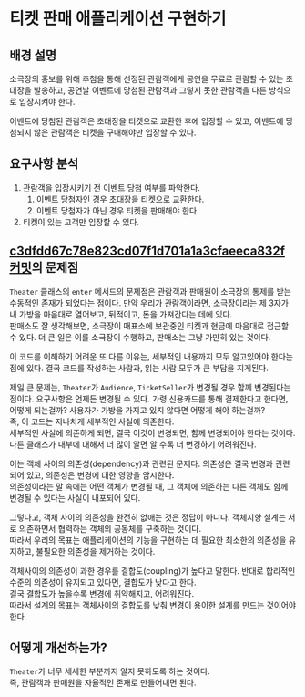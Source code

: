 # 티켓 판매 애플리케이션 구현하기

## 배경 설명

소극장의 홍보를 위해 추첨을 통해 선정된 관람객에게 공연을 무료로 관람할 수 있는 초대장을 발송하고, 공연날 이벤트에 당첨된 관람객과 그렇지 못한 관람객을 다른 방식으로 입장시켜야 한다.

이벤트에 당첨된 관람객은 초대장을 티켓으로 교환한 후에 입장할 수 있고, 이벤트에 당첨되지 않은 관람객은 티켓을 구매해야만 입장할 수 있다.

## 요구사항 분석

1. 관람객을 입장시키기 전 이벤트 당첨 여부를 파악한다.
   1. 이벤트 당첨자인 경우 초대장을 티켓으로 교환한다.
   2. 이벤트 당첨자가 아닌 경우 티켓을 판매해야 한다.
2. 티켓이 있는 고객만 입장할 수 있다.

## [c3dfdd67c78e823cd07f1d701a1a3cfaeeca832f 커밋](https://github.com/ksundong/oop-lab/commit/c3dfdd67c78e823cd07f1d701a1a3cfaeeca832f)의 문제점

`Theater` 클래스의 `enter` 메서드의 문제점은 관람객과 판매원이 소극장의 통제를 받는 수동적인 존재가 되었다는 점이다. 만약 우리가 관람객이라면, 소극장이라는 제 3자가 내 가방을 마음대로 열어보고,
뒤적이고, 돈을 가져간다는 데에 있다.  
판매소도 잘 생각해보면, 소극장이 매표소에 보관중인 티켓과 현금에 마음대로 접근할 수 있다. 더 큰 일은 이를 소극장이 수행하고, 판매소는 그냥 가만히 있는 것이다.

이 코드를 이해하기 어려운 또 다른 이유는, 세부적인 내용까지 모두 알고있어야 한다는 점에 있다. 결국 코드를 작성하는 사람과, 읽는 사람 모두가 큰 부담을 지게된다.

제일 큰 문제는, `Theater`가 `Audience`, `TicketSeller`가 변경될 경우 함께 변경된다는 점이다. 요구사항은 언제든 변경될 수 있다. 가령 신용카드를 통해 결제한다고 한다면, 어떻게
되는걸까? 사용자가 가방을 가지고 있지 않다면 어떻게 해야 하는걸까?  
즉, 이 코드는 지나치게 세부적인 사실에 의존한다.  
세부적인 사실에 의존하게 되면, 결국 이것이 변경되면, 함께 변경되어야 한다는 것이다. 다른 클래스가 내부에 대해서 더 많이 알면 알 수록 더 변경하기 어려워진다.

이는 객체 사이의 의존성(dependency)과 관련된 문제다. 의존성은 결국 변경과 관련되어 있고, 의존성은 변경에 대한 영향을 암시한다.  
의존성이라는 말 속에는 어떤 객체가 변경될 때, 그 객체에 의존하는 다른 객체도 함께 변경될 수 있다는 사실이 내포되어 있다.

그렇다고, 객체 사이의 의존성을 완전히 없애는 것은 정답이 아니다. 객체지향 설계는 서로 의존하면서 협력하는 객체의 공동체를 구축하는 것이다.  
따라서 우리의 목표는 애플리케이션의 기능을 구현하는 데 필요한 최소한의 의존성을 유지하고, 불필요한 의존성을 제거하는 것이다.

객체사이의 의존성이 과한 경우를 결합도(coupling)가 높다고 말한다. 반대로 합리적인 수준의 의존성이 유지되고 있다면, 결합도가 낮다고 한다.  
결국 결합도가 높을수록 변경에 취약해지고, 어려워진다.  
따라서 설계의 목표는 객체사이의 결합도를 낮춰 변경이 용이한 설계를 만드는 것이어야 한다.

## 어떻게 개선하는가?

`Theater`가 너무 세세한 부분까지 알지 못하도록 하는 것이다.  
즉, 관람객과 판매원을 자율적인 존재로 만들어내면 된다.
